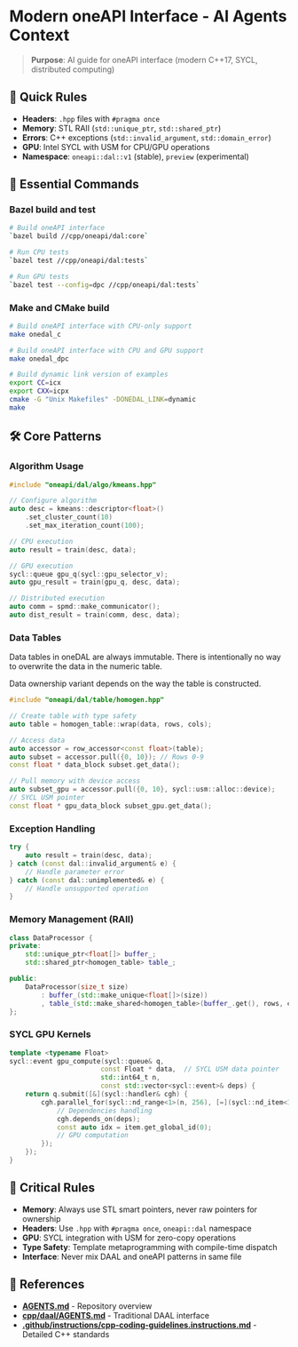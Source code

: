# Modern oneAPI Interface - AI Agents Context

> **Purpose**: AI guide for oneAPI interface (modern C++17, SYCL, distributed computing)

## 🎯 Quick Rules

- **Headers**: `.hpp` files with `#pragma once`
- **Memory**: STL RAII (`std::unique_ptr`, `std::shared_ptr`)
- **Errors**: C++ exceptions (`std::invalid_argument`, `std::domain_error`)
- **GPU**: Intel SYCL with USM for CPU/GPU operations
- **Namespace**: `oneapi::dal::v1` (stable), `preview` (experimental)

## 🚀 Essential Commands

### Bazel build and test
```bash
# Build oneAPI interface
`bazel build //cpp/oneapi/dal:core`

# Run CPU tests
`bazel test //cpp/oneapi/dal:tests`

# Run GPU tests
`bazel test --config=dpc //cpp/oneapi/dal:tests`
```

### Make and CMake build

```bash
# Build oneAPI interface with CPU-only support
make onedal_c

# Build oneAPI interface with CPU and GPU support
make onedal_dpc

# Build dynamic link version of examples
export CC=icx
export CXX=icpx
cmake -G "Unix Makefiles" -DONEDAL_LINK=dynamic
make
```

## 🛠️ Core Patterns

### Algorithm Usage
```cpp
#include "oneapi/dal/algo/kmeans.hpp"

// Configure algorithm
auto desc = kmeans::descriptor<float>()
    .set_cluster_count(10)
    .set_max_iteration_count(100);

// CPU execution
auto result = train(desc, data);

// GPU execution
sycl::queue gpu_q(sycl::gpu_selector_v);
auto gpu_result = train(gpu_q, desc, data);

// Distributed execution
auto comm = spmd::make_communicator();
auto dist_result = train(comm, desc, data);
```

### Data Tables

Data tables in oneDAL are always immutable. There is intentionally no way to overwrite the data in the numeric table.

Data ownership variant depends on the way the table is constructed.

```cpp
#include "oneapi/dal/table/homogen.hpp"

// Create table with type safety
auto table = homogen_table::wrap(data, rows, cols);

// Access data
auto accessor = row_accessor<const float>(table);
auto subset = accessor.pull({0, 10}); // Rows 0-9
const float * data_block subset.get_data();

// Pull memory with device access
auto subset_gpu = accessor.pull({0, 10}, sycl::usm::alloc::device);
// SYCL USM pointer
const float * gpu_data_block subset_gpu.get_data();
```

### Exception Handling
```cpp
try {
    auto result = train(desc, data);
} catch (const dal::invalid_argument& e) {
    // Handle parameter error
} catch (const dal::unimplemented& e) {
    // Handle unsupported operation
}
```

### Memory Management (RAII)
```cpp
class DataProcessor {
private:
    std::unique_ptr<float[]> buffer_;
    std::shared_ptr<homogen_table> table_;

public:
    DataProcessor(size_t size)
        : buffer_(std::make_unique<float[]>(size))
        , table_(std::make_shared<homogen_table>(buffer_.get(), rows, cols)) {}
};
```

### SYCL GPU Kernels
```cpp
template <typename Float>
sycl::event gpu_compute(sycl::queue& q,
                       const Float * data,  // SYCL USM data pointer
                       std::int64_t n,
                       const std::vector<sycl::event>& deps) {
    return q.submit([&](sycl::handler& cgh) {
        cgh.parallel_for(sycl::nd_range<1>(n, 256), [=](sycl::nd_item<1> item) {
            // Dependencies handling
            cgh.depends_on(deps);
            const auto idx = item.get_global_id(0);
            // GPU computation
        });
    });
}
```

## 🎯 Critical Rules

- **Memory**: Always use STL smart pointers, never raw pointers for ownership
- **Headers**: Use `.hpp` with `#pragma once`, `oneapi::dal` namespace
- **GPU**: SYCL integration with USM for zero-copy operations
- **Type Safety**: Template metaprogramming with compile-time dispatch
- **Interface**: Never mix DAAL and oneAPI patterns in same file

## 🔗 References

- **[AGENTS.md](../../AGENTS.md)** - Repository overview
- **[cpp/daal/AGENTS.md](../daal/AGENTS.md)** - Traditional DAAL interface
- **[.github/instructions/cpp-coding-guidelines.instructions.md](../../.github/instructions/cpp-coding-guidelines.instructions.md)** - Detailed C++ standards
